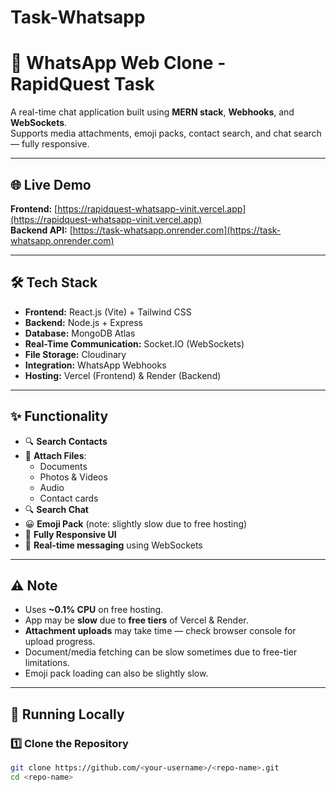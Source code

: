 # Task-Whatsapp

# 📱 WhatsApp Web Clone - RapidQuest Task

A real-time chat application built using **MERN stack**, **Webhooks**, and **WebSockets**.  
Supports media attachments, emoji packs, contact search, and chat search — fully responsive.

---

## 🌐 Live Demo

**Frontend:** [https://rapidquest-whatsapp-vinit.vercel.app](https://rapidquest-whatsapp-vinit.vercel.app)  
**Backend API:** [https://task-whatsapp.onrender.com](https://task-whatsapp.onrender.com)  

---

## 🛠 Tech Stack

- **Frontend:** React.js (Vite) + Tailwind CSS
- **Backend:** Node.js + Express
- **Database:** MongoDB Atlas
- **Real-Time Communication:** Socket.IO (WebSockets)
- **File Storage:** Cloudinary
- **Integration:** WhatsApp Webhooks
- **Hosting:** Vercel (Frontend) & Render (Backend)

---

## ✨ Functionality

- 🔍 **Search Contacts**
- 📎 **Attach Files**:
  - Documents
  - Photos & Videos
  - Audio
  - Contact cards
- 🔍 **Search Chat**
- 😀 **Emoji Pack** (note: slightly slow due to free hosting)
- 📱 **Fully Responsive UI**
- 📡 **Real-time messaging** using WebSockets

---

## ⚠️ Note

- Uses **~0.1% CPU** on free hosting.
- App may be **slow** due to **free tiers** of Vercel & Render.
- **Attachment uploads** may take time — check browser console for upload progress.
- Document/media fetching can be slow sometimes due to free-tier limitations.
- Emoji pack loading can also be slightly slow.

---

## 🚀 Running Locally

### 1️⃣ Clone the Repository
```bash
git clone https://github.com/<your-username>/<repo-name>.git
cd <repo-name>
